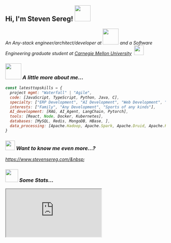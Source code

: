 <h2> Hi, I'm Steven Sereg! <img src="https://media.giphy.com/media/mGcNjsfWAjY5AEZNw6/giphy.gif" width="50" /></h2>
<p><em>An Any-stack engineer/architect/developer at <a href="https://www.nvidia.com/en-us/"></a> <img src="https://github.com/user-attachments/assets/756c2039-5b53-4cf5-bf99-bf512d89a58e" width=50 /> and a Software Engineering graduate student at <a href="https://www.cmu.edu/">Carnegie Mellon University</a>&nbsp;&nbsp;<img src="https://media.giphy.com/media/fYSnHlufseco8Fh93Z/giphy.gif" width=30 />

### <img src="https://media.giphy.com/media/VgCDAzcKvsR6OM0uWg/giphy.gif" width="50" /> A little more about me...  

```javascript
const latesttopskills = {
  project mgmt: "Waterfall" | "Agile",
  code: [JavaScript, TypeScript, Python, Java, C],
  specialty: ["ERP Development", "AI Development", "Web Development", "Full-stack Development", "iOS Development"],
  interests: ["Family", "Any Development", "Sports of any kinds"],
  AI_development: [RAG, AI_Agent, LangChain, Pytorch],
  tools: [React, Node, Docker, Kubernetes],
  databases: [MySQL, Redis, MongoDB, HBase, ],
  data_processing: [Apache.Hadoop, Apache.Spark, Apache.Druid, Apache.Kafka, Apache.Samza],
}
```

### <img width=30 bottom=-5 src="https://media1.giphy.com/media/v1.Y2lkPTc5MGI3NjExdWZmaXh0ZGowN3V5MDZ2OXpsYnh5dGFvOGt0cmVnOWYydXFwcHI4dSZlcD12MV9pbnRlcm5hbF9naWZfYnlfaWQmY3Q9cw/Rrh06GopYdQPFva7AF/giphy.gif" /> Want to know me even more...?
https://www.stevensereg.com/&nbsp;&nbsp;

### <img width=40 bottom=-5 src="https://github.com/user-attachments/assets/827b3967-aaef-449a-b496-a1e74b015218" /> Some Stats...

<iframe src="https://www.stevensereg.com/githubdata.html" alt="GitHub Stats" />

<iframe src="https://www.stevensereg.com/githubstats2.html" alt="GitHub Streak" />

